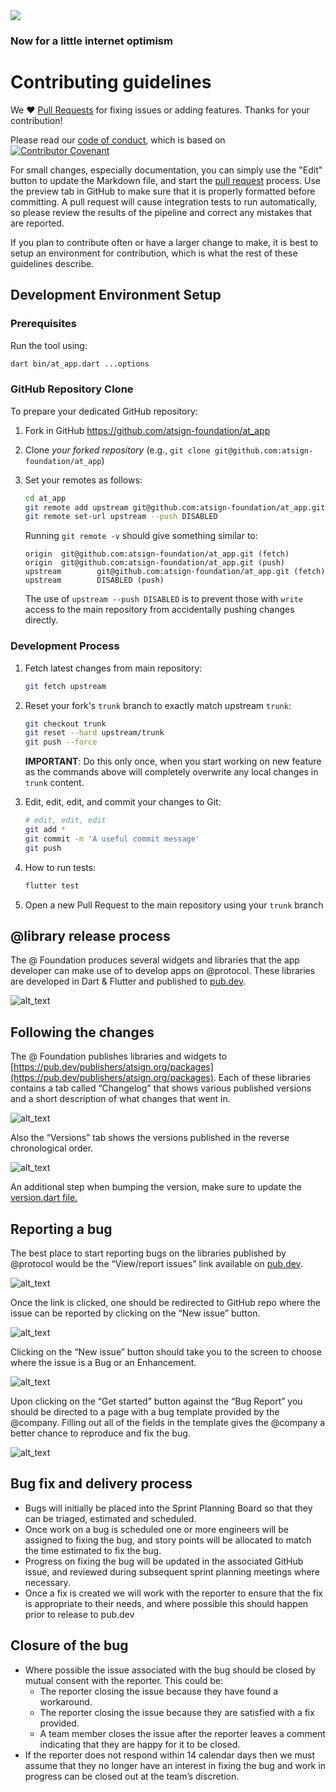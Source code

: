 <img src="https://atsign.dev/assets/img/@dev.png?sanitize=true">

### Now for a little internet optimism

# Contributing guidelines

We :heart: [Pull Requests](https://help.github.com/articles/about-pull-requests/)
for fixing issues or adding features. Thanks for your contribution!

Please read our [code of conduct](code_of_conduct.md), which is based on
[![Contributor Covenant](https://img.shields.io/badge/Contributor%20Covenant-2.0-4baaaa.svg)](code_of_conduct.md)


For small changes, especially documentation, you can simply use the "Edit" button
to update the Markdown file, and start the
[pull request](https://help.github.com/articles/about-pull-requests/) process.
Use the preview tab in GitHub to make sure that it is properly
formatted before committing.
A pull request will cause integration tests to run automatically, so please review
the results of the pipeline and correct any mistakes that are reported.

If you plan to contribute often or have a larger change to make, it is best to
setup an environment for contribution, which is what the rest of these guidelines
describe.

## Development Environment Setup


### Prerequisites

Run the tool using:
```sh
dart bin/at_app.dart ...options
```


### GitHub Repository Clone

To prepare your dedicated GitHub repository:

1. Fork in GitHub https://github.com/atsign-foundation/at_app
2. Clone *your forked repository* (e.g., `git clone git@github.com:atsign-foundation/at_app`)
3. Set your remotes as follows:

   ```sh
   cd at_app
   git remote add upstream git@github.com:atsign-foundation/at_app.git
   git remote set-url upstream --push DISABLED
   ```

   Running `git remote -v` should give something similar to:

   ```text
   origin  git@github.com:atsign-foundation/at_app.git (fetch)
   origin  git@github.com:atsign-foundation/at_app.git (push)
   upstream        git@github.com:atsign-foundation/at_app.git (fetch)
   upstream        DISABLED (push)
   ```

   The use of `upstream --push DISABLED` is to prevent those
   with `write` access to the main repository from accidentally pushing changes
   directly.
   
### Development Process

1. Fetch latest changes from main repository:

   ```sh
   git fetch upstream
   ```

1. Reset your fork's `trunk` branch to exactly match upstream `trunk`:

   ```sh
   git checkout trunk
   git reset --hard upstream/trunk
   git push --force
   ```

   **IMPORTANT**: Do this only once, when you start working on new feature as
   the commands above will completely overwrite any local changes in `trunk` content.
1. Edit, edit, edit, and commit your changes to Git:

   ```sh
   # edit, edit, edit
   git add *
   git commit -m 'A useful commit message'
   git push
   ```

1. How to run tests:


   ``` sh
   flutter test
   ```

1. Open a new Pull Request to the main repository using your `trunk` branch

## @‎library release process

The @ Foundation produces several widgets and libraries that the app developer
can make use of to develop apps on @‎protocol. These libraries are developed in
Dart & Flutter and published to [pub.dev](https://pub.dev/publishers/atsign.org/packages).

![alt_text](images/image1.png "Version flow")

## Following the changes

The @ Foundation publishes libraries and widgets to
[https://pub.dev/publishers/atsign.org/packages](https://pub.dev/publishers/atsign.org/packages).
Each of these libraries contains a tab called “Changelog” that shows various
published versions and a short description of what changes that went in.

![alt_text](images/image2.png "Changelog screenshot")

Also the “Versions” tab shows the versions published in the reverse
chronological order.

![alt_text](images/image3.png "Versions screenshot")

An additional step when bumping the version, make sure to update the [version.dart file.](lib/src/version.dart)

## Reporting a bug

The best place to start reporting bugs on the libraries published by 
@‎protocol would be the “View/report issues” link available on
[pub.dev](https://pub.dev/publishers/atsign.org/packages).

![alt_text](images/image4.png "View/report issues highlight")

Once the link is clicked, one should be redirected to GitHub repo where the
issue can be reported by clicking on the “New issue” button.

![alt_text](images/image5.png "Issues list")

Clicking on the  “New issue” button should take you to the screen to choose
where the issue is a Bug or an Enhancement.

![alt_text](images/image6.png "Choose Bug report")

Upon clicking on the “Get started” button against the “Bug Report” you should
be directed to a page with a bug template provided by the @company. Filling
out all of the fields in the template gives the @company a better chance to
reproduce and fix the bug.

![alt_text](images/image7.png "Filling a Bug report")

## Bug fix and delivery process

* Bugs will initially be placed into the Sprint Planning Board so that they
can be triaged, estimated and scheduled.
* Once work on a bug is scheduled one or more engineers will be assigned to
fixing the bug, and story points will be allocated to match the time estimated
to fix the bug.
* Progress on fixing the bug will be updated in the associated GitHub issue,
and reviewed during subsequent sprint planning meetings where necessary.
* Once a fix is created we will work with the reporter to ensure that the fix
is appropriate to their needs, and where possible this should happen prior to
release to pub.dev

## Closure of the bug

* Where possible the issue associated with the bug should be closed by mutual
consent with the reporter. This could be:
    * The reporter closing the issue because they have found a workaround.
    * The reporter closing the issue because they are satisfied with a fix
    provided.
    * A team member closes the issue after the reporter leaves a comment
    indicating that they are happy for it to be closed.
* If the reporter does not respond within 14 calendar days then we must assume
that they no longer have an interest in fixing the bug and work in progress can
be closed out at the team’s discretion.
